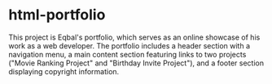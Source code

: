 # html-portfolio
This project is Eqbal's portfolio, which serves as an online showcase of his work as a web developer. The portfolio includes a header section with a navigation menu, a main content section featuring links to two projects ("Movie Ranking Project" and "Birthday Invite Project"), and a footer section displaying copyright information. 
